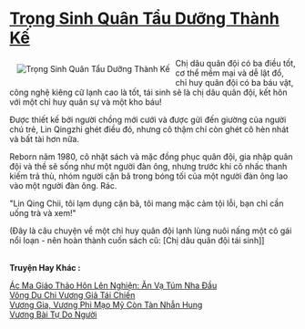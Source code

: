 <a href="https://truyentiki.com/trong-sinh-quan-tau-duong-thanh-ke.31650/" title="Trọng Sinh Quân Tẩu Dưỡng Thành Kế"><h1>Trọng Sinh Quân Tẩu Dưỡng Thành Kế</h1></a><div style="display:table"><img align="right" style="float: left; padding: 10px;" src="https://truyentiki.com/a/img/str/src/31650.jpg" alt="Trọng Sinh Quân Tẩu Dưỡng Thành Kế">Chị dâu quân đội có ba điều tốt, cơ thể mềm mại và dễ lật đổ, chỉ huy quân đội có ba báu vật, công nghệ kiêng cữ lạnh cao là tốt, tái sinh sẽ là chị dâu quân đội, kết hôn với một chỉ huy quân sự và một kho báu! <p></p> Được thiết kế bởi người chồng mới cưới và được gửi đến giường của người chú trẻ, Lin Qingzhi ghét điều đó, nhưng cô thậm chí còn ghét cô hèn nhát và bất tài hơn nữa. <p></p> Reborn năm 1980, cô nhặt sách và mặc đồng phục quân đội, gia nhập quân đội và thề sẽ sống như một người đàn ông, nhưng trước khi cô nhấc thanh kiếm trả thù, nhóm người cặn bã trong bóng tối của một người đàn ông lao vào một người đàn ông. Rác. <p></p> "Lin Qing Chii, tôi lạm dụng cặn bã, tôi mang mặc cảm tội lỗi, bạn chỉ cần uống trà và xem!" <p></p> (Đây là câu chuyện về một chỉ huy quân đội lạnh lùng nuôi nấng một cô gái nổi loạn - nên hoàn thành cuốn sách cũ: [Chị dâu quân đội tái sinh]]</div><p><br><b>Truyện Hay Khác :</b></p><a href="https://truyentiki.com/ac-ma-giao-thao-hon-len-nghien-an-va-tum-nha-dau.31649/" alt="Ác Ma Giáo Thảo Hôn Lên Nghiện: Ăn Vạ Túm Nha Đầu">Ác Ma Giáo Thảo Hôn Lên Nghiện: Ăn Vạ Túm Nha Đầu</a><br/><a href="https://github.com/nownovels/topcv/tree/master/truyenhay/31825/README.md" alt="Võng Du Chi Vương Giả Tái Chiến">Võng Du Chi Vương Giả Tái Chiến</a><br/><a href="https://github.com/nownovels/top500/tree/master/truyenhay/33634/" alt="Vương Gia, Vương Phi Mạo Mỹ Còn Tàn Nhẫn Hung">Vương Gia, Vương Phi Mạo Mỹ Còn Tàn Nhẫn Hung</a><br/><a href="https://wikitruyen.wordpress.com/2020/06/23/vuong-bai-tu-do-nguoi/" alt="Vương Bài Tự Do Người">Vương Bài Tự Do Người</a><br/>